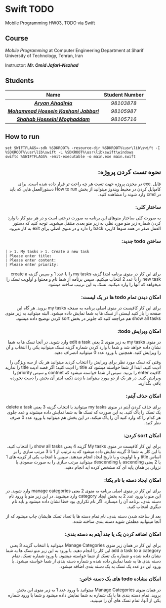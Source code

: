 # Swift TODO
Mobile Programming HW03, TODO via Swift

## Course
_Mobile Programming_ at Computer Engineering Department at Sharif University of Technology, Tehran, Iran

Instructor: **_Mr. Omid Jafari-Nezhad_**

## Students
| Name | Student Number |
| :-: | :-: |
| _**[Aryan Ahadinia](https://github.com/AryanAhadinia)**_ | _98103878_ |
| _**[Mohammad Hossein Kashani Jabbari](https://github.com/MohammadKashaniJabbari)**_ | _98105987_ |
| _**[Shahab Hosseini Moghaddam](https://github.com/shahab-hm)**_ | _98105716_ |

## How to run
```
set SWIFTFLAGS=-sdk %SDKROOT% -resource-dir %SDKROOT%\usr\lib\swift -I %SDKROOT%\usr\lib\swift -L %SDKROOT%\usr\lib\swift\windows
swiftc %SWIFTFLAGS% -emit-executable -o main.exe main.swift
```

<div dir="rtl">

## نحوه تست کردن پروژه: 
فایل .exe در مخزن پروژه جهت تست هر چه راحت تر قرار داده شده است.
برای کامپایل کردن در محیط ویندوز میتوانید از بخش How to run دستورالعمل هایی که باید در cmd وارد شوند را مشاهده کنید.

### ساختار کلی:
به صورت کلی ساختار منوهای این برنامه به صورت درختی است و در هر منو کار با وارد کردن شماره زیر منو مورد نظر، به زیر منو بعدی منتقل میشوید.
توجه کنید که دستور العمل صفر در همه منوها کاربرد back را دارد و در منوی اصلی برای exit به کار میرود. 

### ساختن todo جدید: 
<div dir="ltr">

    | > 1. My tasks > 1. Create a new task
    | Please enter title:
    | Please enter content:
    | Please enter priority:    
</div>


برای این کار در منوی برنامه ابتدا گزینه my tasks را با عدد 1 و سپس گزینه create a new task را با عدد 2 انتخاب میکنیم.
سپس برنامه از شما نام و محتوا و اولویت تسک را میخواهد که آنها را وارد میکنید.
تسک به این ترتیب ساخته میشود.

### امکان دیدن تمام todo ها در یک لیست: 

برای این کار کافیست در منوی اصلی برنامه به صفحه my tasks بروید.
هر گاه این صفحه را باز کنید لیستی از تسک ها به شما نمایش داده میشود.
البته میتوانید به زیر منوی show all tasks هم مراجعه کنید که جلوتر در بخش sort کردن توضیح داده میشود.
  
### امکان ویرایش todo: 

در منوی my tasks به زیر منوی 2 یعنی edit a task وارد شوید.
در آنجا تسک ها به شما نشان داده خواهد شد و شما با وارد کردن شماره گزینه تسک میتوانید یکی را انتخاب و آن را ویرایش کنید.
همچنین با ورود عدد 0 میتوانید انصراف دهید.

وقتی که تسک مورد نظر برای ویرایش را انتخاب کردید میتوانید هر یک از سه ویژگی را ادیت کنید.
ابتدا از شما خواسته میشود که title را ادیت کنید؛ اگر قصد ادیت title را ندارید کافیت enter را بزنید.
سپس از شما خواسته میشود که contnet و سپس priority را ویرایش کنید. در هر یک از دو مورد میتوانید با زدن دکمه اینتر آن بخش را دست نخورده باقی بگذارید.

### امکان حذف آیتم: 

برای حذف کردن آیتم در منوی my tasks میتوانید با انتخاب گزینه 3 یعنی delete a task یک تسک را پاک کنید.
به این صورت که تسک ها به شما نمایش داده میشوند و عدد جلوی هر کدام را که وارد کنید آن را پاک میکند.
در این بخش هم میتوانید با ورود عدد 0 صرف نظر کنید.

### امکان sort کردن: 

برای این کار کافیست در منوی My tasks گزینه 4 یعنی show all tasks را انتخاب کنید.
با این کار به شما 3 گزینه نمایش داده میشود که به ترتیب از 1 تا 3 مرتب سازی را بر اساس title و یا اولویت و یا تاریخ ایجاد انجام میدهند.
سپس با انتخاب یکی از کزینه های 1 یا 2 یعنی ascending یا descending میتوانید مرتب سازی را به صورت صعودی یا نزولی بر همان پایه ای که مشخص کرده اید انجام دهید.

### امکان ایجاد دسته با نام یکتا: 

برای این کار در منوی اصلی برنامه به منوی 2 یعنی manage categories وارد شوید.
در این منو با ورود عدد 2 به بخش ایجاد category وارد میشوید.
در این زیر منو با ورود نام دسته بندی، برنامه آن را میسازد.
اگر نام تکراری بود خطا نشان داده میشود و باید نام دیگری انتخاب کنید.

بعد از ساخته شدن دسته بندی، نام تمام دسته ها با تعداد تسک هایشان چاپ میشود که از آنجا میتوانید مطمئن شوید دسته بندی ساخته شده.

### امکان اضافه کردن یک یا چند آیتم به دسته بندی: 

برای این کار در همان زیر منوی Manage Categories میتوانید با انتخاب گزینه 3 یعنی add a task to a category این کار را انجام دهید.
با ورود به این زیر منو تسک ها به شما نشان داده شده و شماره یک تسک از شما خواسته میشود.
با ورود شماره تسک، تمام دسته بندی ها به شما نمایش داده شده و شماره دسته بندی از شما خواسته میشود.
با ورود این دو عدد یک تسک به یک دسته بندی اضافه میشود.

### امکان مشاده todo های یک دسته خاص: 

در همان منوی Manage Categories میتوانید با ورود عدد 1 به زیر منوی این بخش بروید.
تمام دسته بندی ها با یک شماره به شما نمایش داده میشود و شما با ورود شماره یکی از آنها، تمام تسک های آن را میبینید.

</div>
